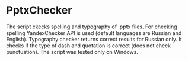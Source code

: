 # PptxChecker
The script ckecks spelling and typography of .pptx files.
For checking spelling YandexChecker API is used (default languages are Russian and English).
Typography checker returns correct results for Russian only. It checks if the type of dash and quotation is correct (does not check punctuation).
The script was tested only on Windows.
